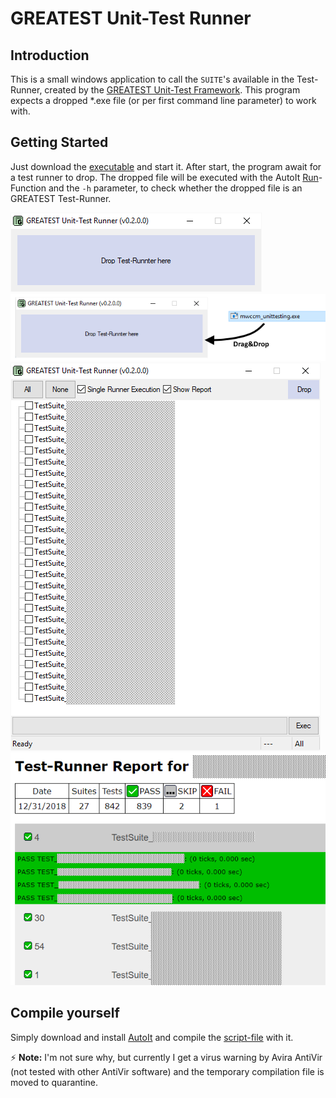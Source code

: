 # GREATEST Unit-Test Runner

## Introduction
This is a small windows application to call the `SUITE`'s available in the Test-Runner, created by the [GREATEST Unit-Test Framework](https://github.com/silentbicycle/greatest). This program expects a dropped *.exe file (or per first command line parameter) to work with.

## Getting Started
Just download the [executable](https://github.com/Taneeda/gutr/blob/master/greatestUnitTestRunner.exe) and start it. After start, the program await for a test runner to drop. The dropped file will be executed with the AutoIt [Run](https://www.autoitscript.com/autoit3/docs/functions/Run.htm)-Function and the `-h` parameter, to check whether the dropped file is an GREATEST Test-Runner.

![Startup](https://github.com/Taneeda/gutr/blob/master/img/start.png)
![DragAndDrop](https://github.com/Taneeda/gutr/blob/master/img/dragDrop.png)
![LoadedSUITEs](https://github.com/Taneeda/gutr/blob/master/img/SUITEsLoaded.png)
![ReportExample](https://github.com/Taneeda/gutr/blob/master/img/reportExample.png)

## Compile yourself
Simply download and install [AutoIt](https://www.autoitscript.com/site/) and compile the [script-file](https://github.com/Taneeda/gutr/blob/master/greatestUnitTestRunner.au3) with it.

:zap: **Note:** I'm not sure why, but currently I get a virus warning by Avira AntiVir (not tested with other AntiVir software) and the temporary compilation file is moved to quarantine.
